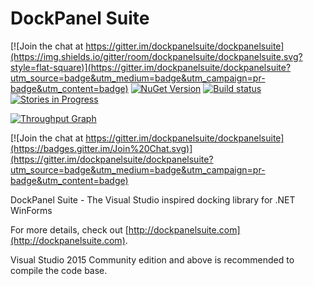 DockPanel Suite
===============

[![Join the chat at https://gitter.im/dockpanelsuite/dockpanelsuite](https://img.shields.io/gitter/room/dockpanelsuite/dockpanelsuite.svg?style=flat-square)](https://gitter.im/dockpanelsuite/dockpanelsuite?utm_source=badge&utm_medium=badge&utm_campaign=pr-badge&utm_content=badge)
[![NuGet Version](https://img.shields.io/nuget/v/DockPanelSuite.svg?style=flat-square)](https://www.nuget.org/packages/DockPanelSuite/)
[![Build status](https://img.shields.io/appveyor/ci/lextm/dockpanelsuite/master.svg?label=appvejor&style=flat-square)](https://ci.appveyor.com/project/lextm/dockpanelsuite)
[![Stories in Progress](https://img.shields.io/waffle/label/dockpanelsuite/dockpanelsuite/in%20progress.svg?style=flat-square)](http://waffle.io/dockpanelsuite/dockpanelsuite) 

[![Throughput Graph](https://graphs.waffle.io/dockpanelsuite/dockpanelsuite/throughput.svg?style=flat-square)](https://waffle.io/dockpanelsuite/dockpanelsuite/metrics/throughput) 

[![Join the chat at https://gitter.im/dockpanelsuite/dockpanelsuite](https://badges.gitter.im/Join%20Chat.svg)](https://gitter.im/dockpanelsuite/dockpanelsuite?utm_source=badge&utm_medium=badge&utm_campaign=pr-badge&utm_content=badge)

DockPanel Suite - The Visual Studio inspired docking library for .NET WinForms

For more details, check out [http://dockpanelsuite.com](http://dockpanelsuite.com).

Visual Studio 2015 Community edition and above is recommended to compile the code base.
